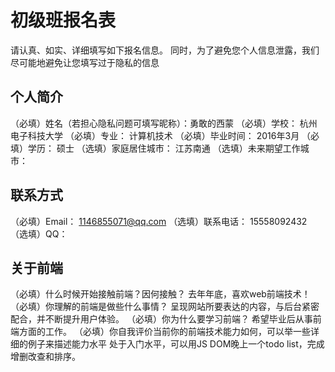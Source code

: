 # 初级班报名表

请认真、如实、详细填写如下报名信息。
同时，为了避免您个人信息泄露，我们尽可能地避免让您填写过于隐私的信息

## 个人简介

（必填）姓名（若担心隐私问题可填写昵称）：勇敢的西蒙
（必填）学校：              杭州电子科技大学
（必填）专业：              计算机技术
（必填）毕业时间：          2016年3月
（必填）学历：              硕士
（选填）家庭居住城市：      江苏南通
（选填）未来期望工作城市：  

## 联系方式                 

（必填）Email：             1146855071@qq.com
（选填）联系电话：          15558092432
（选填）QQ：

## 关于前端

（必填）什么时候开始接触前端？因何接触？
    去年年底，喜欢web前端技术！
（必填）你理解的前端是做些什么事情？
    呈现网站所要表达的内容，与后台紧密配合，并不断提升用户体验。
（必填）你为什么要学习前端？
    希望毕业后从事前端方面的工作。
（必填）你自我评价当前你的前端技术能力如何，可以举一些详细的例子来描述能力水平
    处于入门水平，可以用JS DOM晚上一个todo list，完成增删改查和排序。
